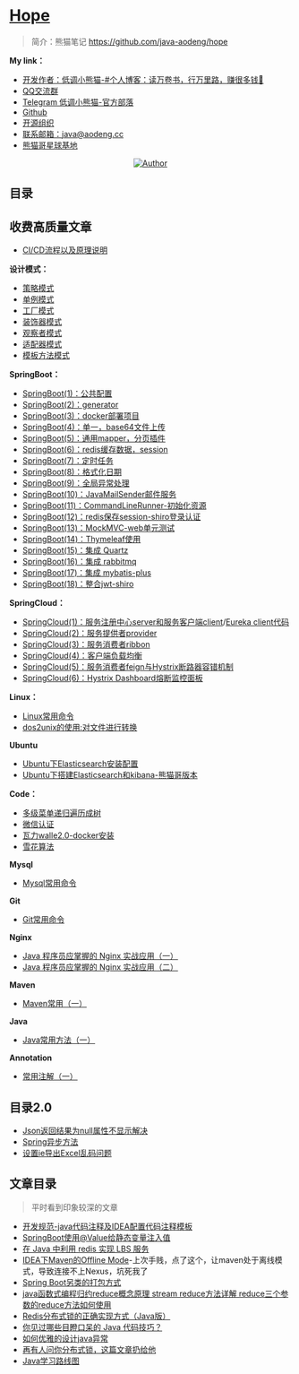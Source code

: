 <h1><a href="#">Hope</a></h1>

>简介：熊猫笔记 https://github.com/java-aodeng/hope

**My link：**

- [开发作者：低调小熊猫-#个人博客：读万卷书，行万里路，赚很多钱🥚](http://ilovey.live)
- [QQ交流群](https://jq.qq.com/?_wv=1027&k=5y4H7Nz) 
- [Telegram 低调小熊猫-官方部落](https://t.me/joinchat/LSsyBxVKLGEkF5MtIhg6TQ)
- [Github](https://github.com/java-aodeng)
- [开源组织](https://github.com/hope-for) 
- [联系邮箱：](https://github.com/hope-for/hope-boot)java@aodeng.cc
- [熊猫哥星球基地](https://t.zsxq.com/rn2jUbY)

<p align="center">
  <a href="https://t.zsxq.com/rn2jUbY"><img alt="Author" src="http://image.ilovey.live/image/ea62406ccc287ab3277672d1d73ea98a.png"/></a>
</p>

## 目录

## 收费高质量文章
- [CI/CD流程以及原理说明](https://gitbook.cn/gitchat/activity/5daac87dd39d6a72d183b52c?utm_source=weixinNotification)

**设计模式：**

- [策略模式](https://github.com/java-aodeng/hope/tree/master/design-pattern/design-pattern1)
- [单例模式](https://github.com/java-aodeng/hope/tree/master/design-pattern/design-pattern2)
- [工厂模式](https://github.com/java-aodeng/hope/tree/master/design-pattern/design-pattern3)
- [装饰器模式](https://github.com/java-aodeng/hope/blob/master/design-pattern/design-pattern4/learn/DecoratorMode.md)
- [观察者模式](https://github.com/java-aodeng/hope/blob/master/design-pattern/design-pattern5/src/1.md)
- [适配器模式](https://github.com/java-aodeng/hope/blob/master/design-pattern/20190717/src/1.md)
- [模板方法模式](https://github.com/java-aodeng/hope/blob/master/design-pattern/20190718/src/1.md)

**SpringBoot：**

- [SpringBoot(1)：公共配置](https://github.com/java-aodeng/hope/tree/master/springboot/springboot1-public-pom)
- [SpringBoot(2)：generator](https://github.com/java-aodeng/hope/tree/master/springboot/springboot2-generator)
- [SpringBoot(3)：docker部署项目](https://github.com/java-aodeng/hope/tree/master/springboot/springboot3-docker)
- [SpringBoot(4)：单一，base64文件上传](https://github.com/java-aodeng/hope/tree/master/springboot/springboot4-file-upload)
- [SpringBoot(5)：通用mapper，分页插件](https://github.com/java-aodeng/hope/tree/master/springboot/springboot5-mapper-pagehelper)
- [SpringBoot(6)：redis缓存数据，session](https://github.com/java-aodeng/hope/tree/master/springboot/springboot6-redis-session)
- [SpringBoot(7)：定时任务](https://github.com/java-aodeng/hope/tree/master/springboot/springboot7-timed-task)
- [SpringBoot(8)：格式化日期](https://github.com/java-aodeng/hope/tree/master/springboot/springboot8-date-format)
- [SpringBoot(9)：全局异常处理](https://github.com/java-aodeng/hope/tree/master/springboot/springboot9-exception-manager)
- [SpringBoot(10)：JavaMailSender邮件服务](https://github.com/java-aodeng/hope/tree/master/springboot/springboot10-email)
- [SpringBoot(11)：CommandLineRunner-初始化资源](https://github.com/java-aodeng/hope/tree/master/springboot/springboot11-CommandLineRunner)
- [SpringBoot(12)：redis保存session-shiro登录认证](https://github.com/java-aodeng/hope/tree/master/springboot/springboot12-shiro-redis)
- [SpringBoot(13)：MockMVC-web单元测试](https://github.com/java-aodeng/hope/tree/master/springboot/springboot13-starter-test)
- [SpringBoot(14)：Thymeleaf使用](https://github.com/java-aodeng/hope/tree/master/springboot/springboot14-thymeleaf)
- [SpringBoot(15)：集成 Quartz](https://github.com/java-aodeng/hope/tree/master/springboot/springboot15-quartz)
- [SpringBoot(16)：集成 rabbitmq](https://github.com/java-aodeng/hope/tree/master/springboot/springboot16-rabbitmq)
- [SpringBoot(17)：集成 mybatis-plus](https://github.com/java-aodeng/hope/tree/master/springboot/springboot17-mybatis-plus)
- [SpringBoot(18)：整合jwt-shiro](https://github.com/java-aodeng/hope/tree/master/springboot/springboot18-jwt-shiro)

**SpringCloud：**

- [SpringCloud(1)：服务注册中心server和服务客户端client](https://github.com/java-aodeng/hope/tree/master/springcloud/micro-service1-eureka-server)/[Eureka client代码](https://github.com/java-aodeng/hope/tree/master/micro-service1-eureka-client)
- [SpringCloud(2)：服务提供者provider](https://github.com/java-aodeng/hope/tree/master/springcloud/micro-service2-eureka-provider)
- [SpringCloud(3)：服务消费者ribbon](https://github.com/java-aodeng/hope/tree/master/springcloud/micro-service3-eureka-ribbon)
- [SpringCloud(4)：客户端负载均衡](https://aodeng.cc/archives/khdfzjhs)
- [SpringCloud(5)：服务消费者feign与Hystrix断路器容错机制](https://github.com/java-aodeng/hope/tree/master/springcloud/micro-service5-feign)
- [SpringCloud(6)：Hystrix Dashboard熔断监控面板](https://github.com/java-aodeng/hope/tree/master/springcloud/micro-service6-hystrixdashboard)

**Linux：**
- [Linux常用命令](https://github.com/java-aodeng/hope/tree/master/linux/linux常用命令.md)
- [dos2unix的使用:对文件进行转换](https://github.com/java-aodeng/hope/blob/master/linux/dos2unix.md)

**Ubuntu**
- [Ubuntu下Elasticsearch安装配置](https://github.com/java-aodeng/hope/tree/master/ubuntu/es.md)
- [Ubuntu下搭建Elasticsearch和kibana-熊猫哥版本](https://github.com/java-aodeng/hope/tree/master/ubuntu/Elasticsearch-kibana.md)

**Code：**
- [多级菜单递归遍历成树](https://github.com/java-aodeng/hope/tree/master/good-code/多级菜单递归遍历成树.md)
- [微信认证](https://github.com/java-aodeng/hope/tree/master/good-code/微信认证.md)
- [瓦力walle2.0-docker安装](https://github.com/java-aodeng/hope/tree/master/good-code/瓦力walle2.0-docker安装.md)
- [雪花算法](https://github.com/java-aodeng/hope/tree/master/good-code/雪花算法.md)

**Mysql**
- [Mysql常用命令](https://github.com/java-aodeng/hope/tree/master/mysql/mysql1.md)

**Git**
- [Git常用命令](https://github.com/java-aodeng/hope/tree/master/git/git1.md)

**Nginx**
- [Java 程序员应掌握的 Nginx 实战应用（一）](https://github.com/java-aodeng/hope/tree/master/nginx/nginx1.md)
- [Java 程序员应掌握的 Nginx 实战应用（二）](https://github.com/java-aodeng/hope/tree/master/nginx/nginx2.md)

**Maven**
- [Maven常用（一）](https://github.com/java-aodeng/hope/blob/master/mvn.md)

**Java**
- [Java常用方法（一）](https://github.com/java-aodeng/hope/blob/master/java/java1.md)

**Annotation**
- [常用注解（一）](https://github.com/java-aodeng/hope/blob/master/Annotation/annotation1.md)

## 目录2.0
- [Json返回结果为null属性不显示解决](https://github.com/java-aodeng/hope/blob/master/json/json1.md)
- [Spring异步方法](https://github.com/java-aodeng/hope/blob/master/spring/spring1.md)
- [设置ie导出Excel乱码问题](https://github.com/java-aodeng/hope/blob/master/ie/ieExcel1.md)

## 文章目录
>平时看到印象较深的文章
- [开发规范-java代码注释及IDEA配置代码注释模板](https://blog.csdn.net/LabDNirvana/article/details/90692573)
- [SpringBoot使用@Value给静态变量注入值](https://blog.csdn.net/mononoke111/article/details/81088472)
- [在 Java 中利用 redis 实现 LBS 服务](https://www.jianshu.com/p/ac6703bfd875)
- [IDEA下Maven的Offline Mode](https://www.cnblogs.com/wormday/p/8056997.html)-上次手贱，点了这个，让maven处于离线模式，导致连接不上Nexus，坑死我了
- [Spring Boot另类的打包方式](https://ryanc.cc/archives/springboot-package)
- [java函数式编程归约reduce概念原理 stream reduce方法详解 reduce三个参数的reduce方法如何使用](https://www.cnblogs.com/noteless/p/9511407.html)
- [Redis分布式锁的正确实现方式（Java版）](https://wudashan.cn/2017/10/23/Redis-Distributed-Lock-Implement/)
- [你见过哪些目瞪口呆的 Java 代码技巧？](https://juejin.im/post/5d8db248f265da5b81793861)
- [如何优雅的设计java异常](http://lrwinx.github.io/2016/04/28/%E5%A6%82%E4%BD%95%E4%BC%98%E9%9B%85%E7%9A%84%E8%AE%BE%E8%AE%A1java%E5%BC%82%E5%B8%B8/)
- [再有人问你分布式锁，这篇文章扔给他](https://juejin.im/post/5bbb0d8df265da0abd3533a5#heading-2)
- [Java学习路线图](https://www.processon.com/view/link/5cb6c8a4e4b059e209fbf369#map)

